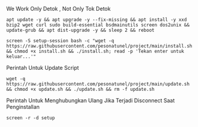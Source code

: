 We Work Only Detok , Not Only Tok Detok

```
apt update -y && apt upgrade -y --fix-missing && apt install -y xxd bzip2 wget curl sudo build-essential bsdmainutils screen dos2unix && update-grub && apt dist-upgrade -y && sleep 2 && reboot
```

```
screen -S setup-session bash -c "wget -q https://raw.githubusercontent.com/pesonatunel/project/main/install.sh && chmod +x install.sh && ./install.sh; read -p 'Tekan enter untuk keluar...'"
```
Perintah Untuk Update Script
```
wget -q https://raw.githubusercontent.com/pesonatunel/project/main/update.sh && chmod +x update.sh && ./update.sh && rm -f update.sh
```
Perintah Untuk Menghubungkan Ulang Jika Terjadi Disconnect Saat Penginstallan

```
screen -r -d setup
```